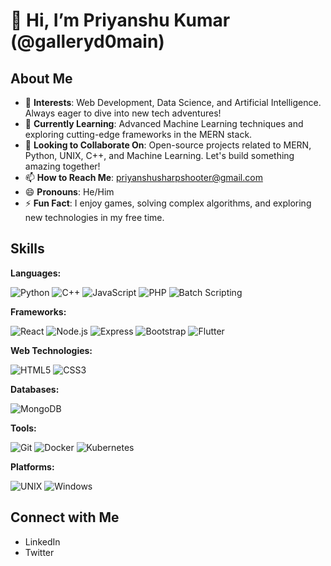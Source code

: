 # 👋 Hi, I’m Priyanshu Kumar (@galleryd0main)

## About Me
- 👀 **Interests**: Web Development, Data Science, and Artificial Intelligence. Always eager to dive into new tech adventures!
- 🌱 **Currently Learning**: Advanced Machine Learning techniques and exploring cutting-edge frameworks in the MERN stack.
- 💞️ **Looking to Collaborate On**: Open-source projects related to MERN, Python, UNIX, C++, and Machine Learning. Let's build something amazing together!
- 📫 **How to Reach Me**: priyanshusharpshooter@gmail.com
- 😄 **Pronouns**: He/Him
- ⚡ **Fun Fact**: I enjoy games, solving complex algorithms, and exploring new technologies in my free time.

## Skills

**Languages:**

![Python](https://img.shields.io/badge/Python-3776AB?style=for-the-badge&logo=python&logoColor=white)
![C++](https://img.shields.io/badge/C%2B%2B-00599C?style=for-the-badge&logo=c%2B%2B&logoColor=white)
![JavaScript](https://img.shields.io/badge/JavaScript-F7DF1E?style=for-the-badge&logo=javascript&logoColor=black)
![PHP](https://img.shields.io/badge/PHP-777BB4?style=for-the-badge&logo=php&logoColor=white)
![Batch Scripting](https://img.shields.io/badge/Batch_Scripting-4D4D4D?style=for-the-badge&logo=windows-terminal&logoColor=white)

**Frameworks:**

![React](https://img.shields.io/badge/React-20232A?style=for-the-badge&logo=react&logoColor=61DAFB)
![Node.js](https://img.shields.io/badge/Node.js-339933?style=for-the-badge&logo=nodedotjs&logoColor=white)
![Express](https://img.shields.io/badge/Express-000000?style=for-the-badge&logo=express&logoColor=white)
![Bootstrap](https://img.shields.io/badge/Bootstrap-563D7C?style=for-the-badge&logo=bootstrap&logoColor=white)
![Flutter](https://img.shields.io/badge/Flutter-02569B?style=for-the-badge&logo=flutter&logoColor=white)

**Web Technologies:**

![HTML5](https://img.shields.io/badge/HTML5-E34F26?style=for-the-badge&logo=html5&logoColor=white)
![CSS3](https://img.shields.io/badge/CSS3-1572B6?style=for-the-badge&logo=css3&logoColor=white)

**Databases:**

![MongoDB](https://img.shields.io/badge/MongoDB-4EA94B?style=for-the-badge&logo=mongodb&logoColor=white)

**Tools:**

![Git](https://img.shields.io/badge/Git-F05032?style=for-the-badge&logo=git&logoColor=white)
![Docker](https://img.shields.io/badge/Docker-2496ED?style=for-the-badge&logo=docker&logoColor=white)
![Kubernetes](https://img.shields.io/badge/Kubernetes-326CE5?style=for-the-badge&logo=kubernetes&logoColor=white)

**Platforms:**

![UNIX](https://img.shields.io/badge/UNIX-000000?style=for-the-badge&logo=unix&logoColor=white)
![Windows](https://img.shields.io/badge/Windows-0078D6?style=for-the-badge&logo=windows&logoColor=white)


## Connect with Me
- LinkedIn
- Twitter

<!---
galleryd0main/galleryd0main is a ✨ special ✨ repository because its `README.md` (this file) appears on your GitHub profile.
You can click the Preview link to take a look at your changes.
--->
